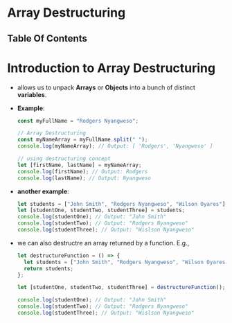 # Array Destructuring

## Table Of Contents

# Introduction to Array Destructuring

- allows us to unpack **Arrays** or **Objects** into a bunch of distinct **variables**.
- **Example**:

  ```js
  const myFullName = "Rodgers Nyangweso";

  // Array Destructuring
  const myNameArray = myFullName.split(" ");
  console.log(myNameArray); // Output: [ 'Rodgers', 'Nyangweso' ]

  // using destructuring concept
  let [firstName, lastName] = myNameArray;
  console.log(firstName); // Output: Rodgers
  console.log(lastName); // Output: Nyangweso
  ```

* **another example**:

  ```js
  let students = ["John Smith", "Rodgers Nyangweso", "Wilson Oyares"];
  let [studentOne, studentTwo, studentThree] = students;
  console.log(studentOne); // Output: "John Smith"
  console.log(studentTwo); // Output: "Rodgers Nyangweso"
  console.log(studentThree); // Output: "Wislson Nyangweso"
  ```

* we can also destructre an array returned by a function. E.g.,

  ```js
  let destructureFunction = () => {
    let students = ["John Smith", "Rodgers Nyangweso", "Wilson Oyares"];
    return students;
  };

  let [studentOne, studentTwo, studentThree] = destructureFunction();

  console.log(studentOne); // Output: "John Smith"
  console.log(studentTwo); // Output: "Rodgers Nyangweso"
  console.log(studentThree); // Output: "Wislson Nyangweso"
  ```
